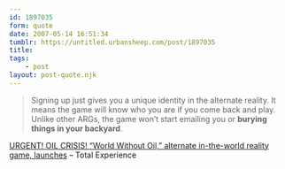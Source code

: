 ```yaml
---
id: 1897035
form: quote
date: 2007-05-14 16:51:34
tumblr: https://untitled.urbansheep.com/post/1897035
title: 
tags:
    - post
layout: post-quote.njk
---
```


<blockquote>
Signing up just gives you a unique identity in the alternate reality. It means the game will know who you are if you come back and play. Unlike other ARGs, the game won’t start emailing you or <strong>burying things in your backyard</strong>.
</blockquote>

<a href="http://totalexperience.corante.com/archives/2007/05/04/urgent_oil_crisis_world_without_oil_alternate_intheworld_reality_game_launches.php">URGENT! OIL CRISIS! “World Without Oil,” alternate in-the-world reality game, launches</a> &ndash;  Total Experience
